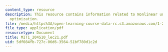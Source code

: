 ```yaml
---
content_type: resource
description: This resource contains information related to Nonlinear unconstrained
  optimization.
file: /media/https%3A/open-learning-course-data-rc.s3.amazonaws.com/1-204-computer-algorithms-in-systems-engineering-spring-2010/5df084fb727c06d6356451bf780d1c2d_MIT1_204S10_lec21.pdf
file_type: application/pdf
resourcetype: Document
title: MIT1_204S10_lec21.pdf
uid: 5df084fb-727c-06d6-3564-51bf780d1c2d
---
```

